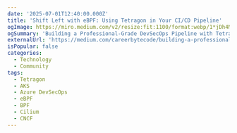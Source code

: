 ```yaml
---
date: '2025-07-01T12:40:00.000Z'
title: 'Shift Left with eBPF: Using Tetragon in Your CI/CD Pipeline'
ogImage: https://miro.medium.com/v2/resize:fit:1100/format:webp/1*jDh4Mo7biQROJd7Wvs-Dag.jpeg
ogSummary: 'Building a Professional-Grade DevSecOps Pipeline with Tetragon eBPF Security Monitoring on Azure AKS'
externalUrl: 'https://medium.com/careerbytecode/building-a-professional-grade-devsecops-pipeline-with-tetragon-ebpf-security-monitoring-on-azure-6a36b863ee37'
isPopular: false
categories:
  - Technology
  - Community
tags:
  - Tetragon
  - AKS
  - Azure DevSecOps
  - eBPF
  - BPF
  - Cilium
  - CNCF
---
```

